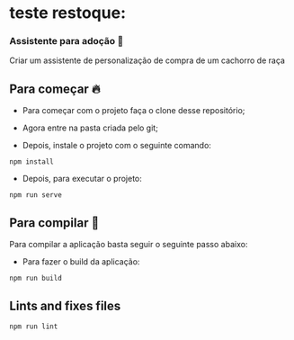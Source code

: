 # teste restoque:

### Assistente para adoção :dog:

Criar um assistente de personalização de compra de um cachorro de raça 

## Para começar :fire:

- Para começar com o projeto faça o clone desse repositório;

- Agora entre na pasta criada pelo git;

- Depois, instale o projeto com o seguinte comando: 

`npm install`

- Depois, para executar o projeto: 

`npm run serve`


## Para compilar :wrench:

Para compilar a aplicação basta seguir o seguinte passo abaixo: 

- Para fazer o build da aplicação: 

`npm run build`


## Lints and fixes files

`npm run lint`


